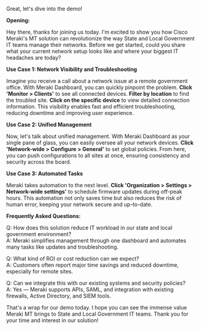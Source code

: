 Great, let's dive into the demo!

**Opening:**

Hey there, thanks for joining us today. I'm excited to show you how Cisco Meraki's MT solution can revolutionize the way State and Local Government IT teams manage their networks. Before we get started, could you share what your current network setup looks like and where your biggest IT headaches are today?

**Use Case 1: Network Visibility and Troubleshooting**

Imagine you receive a call about a network issue at a remote government office. With Meraki Dashboard, you can quickly pinpoint the problem. **Click 'Monitor > Clients'** to see all connected devices. **Filter by location** to find the troubled site. **Click on the specific device** to view detailed connection information. This visibility enables fast and efficient troubleshooting, reducing downtime and improving user experience.

**Use Case 2: Unified Management**

Now, let's talk about unified management. With Meraki Dashboard as your single pane of glass, you can easily oversee all your network devices. **Click 'Network-wide > Configure > General'** to set global policies. From here, you can push configurations to all sites at once, ensuring consistency and security across the board.

**Use Case 3: Automated Tasks**

Meraki takes automation to the next level. **Click 'Organization > Settings > Network-wide settings'** to schedule firmware updates during off-peak hours. This automation not only saves time but also reduces the risk of human error, keeping your network secure and up-to-date.

**Frequently Asked Questions:**

Q: How does this solution reduce IT workload in our state and local government environment?  
A: Meraki simplifies management through one dashboard and automates many tasks like updates and troubleshooting.

Q: What kind of ROI or cost reduction can we expect?  
A: Customers often report major time savings and reduced downtime, especially for remote sites.

Q: Can we integrate this with our existing systems and security policies?  
A: Yes — Meraki supports APIs, SAML, and integration with existing firewalls, Active Directory, and SIEM tools.

That's a wrap for our demo today. I hope you can see the immense value Meraki MT brings to State and Local Government IT teams. Thank you for your time and interest in our solution!